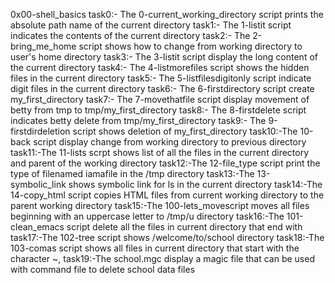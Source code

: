 0x00-shell_basics
task0:- The 0-current_working_directory script prints the absolute path name of the current directory
task1:- The 1-listit script indicates the contents of the current directory 
task2:- The 2-bring_me_home script shows how to change from working directory to user's home directory
task3:- The 3-listit script display the long content of the current directory 
task4:- The 4-listmorefiles script shows the hidden files in the current directory
task5:- The 5-listfilesdigitonly script indicate digit files in the current directory
task6:- The 6-firstdirectory script create my_first_directory
task7:- The 7-movethatfile script display movement of betty from tmp to tmp/my_first_directory 
task8:- The 8-firstdelete script indicates betty delete from tmp/my_first_directory 
task9:- The 9-firstdirdeletion script shows deletion of my_first_directory 
task10:-The 10-back script display change from working directory to previous directory 
task11:-The 11-lists scrpt shows list of all the files in the current directory and parent of the working directory
task12:-The 12-file_type script print the type of filenamed iamafile in the /tmp directory 
task13:-The 13-symbolic_link shows symbolic link for ls in the current directory 
task14:-The 14-copy_html script copies HTML files from current working directory to the parent working directory 
task15:-The 100-lets_movescript moves all files beginning with an uppercase letter to /tmp/u directory
task16:-The 101-clean_emacs script delete all the files in current directory that end with 
task17:-The 102-tree script shows /welcome/to/school directory
task18:-The  103-comas script shows all files in current directory that start with the character ~, 
task19:-The school.mgc display a magic file that can be used with command file to delete school data files
